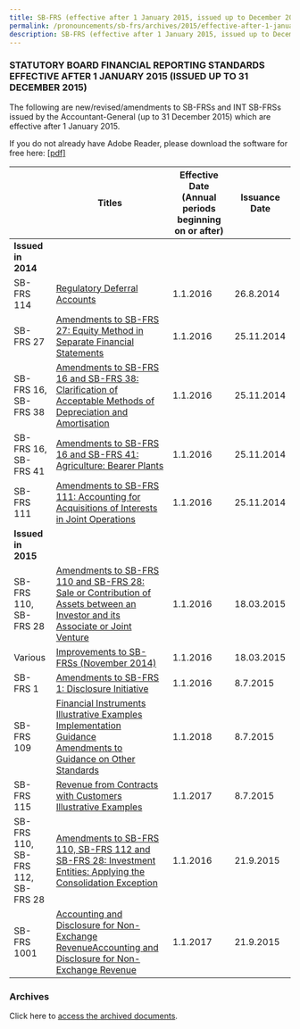 ```yaml
---
title: SB-FRS (effective after 1 January 2015, issued up to December 2015)
permalink: /pronouncements/sb-frs/archives/2015/effective-after-1-january-2015-issued-up-to-december-2015/
description: SB-FRS (effective after 1 January 2015, issued up to December 2015)
---
```

### STATUTORY BOARD FINANCIAL REPORTING STANDARDS EFFECTIVE AFTER 1 JANUARY 2015 (ISSUED UP TO 31 DECEMBER 2015)

The following are new/revised/amendments to SB-FRSs and INT SB-FRSs issued by the Accountant-General (up to 31 December 2015) which are effective after 1 January 2015.

If you do not already have Adobe Reader, please download the software for free here: [\[pdf\]](http://www.adobe.com/products/acrobat/readstep2.html)

|  | Titles | Effective Date (Annual periods beginning on or after) | Issuance Date |
| -------- | -------- | -------- | -------- |
| **Issued in 2014** |  |  |  |
| SB-FRS 114 | [Regulatory Deferral Accounts](/files/Docs/Default%20Source/Sb%20Frs/Aft%201%20Jan%202015%20to%20Dec%202015/sb-frs_114.pdf) | 1.1.2016 | 26.8.2014 |
| SB-FRS 27 | [Amendments to SB-FRS 27: Equity Method in Separate Financial Statements](/files/Docs/Default%20Source/Sb%20Frs/Aft%201%20Jan%202015%20to%20Dec%202015/amendments_to_sb-frs_27_(nov_2014).pdf) | 1.1.2016 | 25.11.2014 |
| SB-FRS 16,<br>SB-FRS 38 | [Amendments to SB-FRS 16 and SB-FRS 38: Clarification of Acceptable Methods of Depreciation and Amortisation](/files/Docs/Default%20Source/Sb%20Frs/Aft%201%20Jan%202015%20to%20Dec%202015/amendments_to_sb-frs_16_and_sb-frs_38_(nov_2014).pdf) | 1.1.2016 | 25.11.2014 |
| SB-FRS 16,<br>SB-FRS 41 | [Amendments to SB-FRS 16 and SB-FRS 41: Agriculture: Bearer Plants](/files/Docs/Default%20Source/Sb%20Frs/Aft%201%20Jan%202015%20to%20Dec%202015/amendments_to_sb-frs_16_and_sb-frs_41_(nov_2014).pdf) | 1.1.2016 | 25.11.2014 |
| SB-FRS 111 | [Amendments to SB-FRS 111: Accounting for Acquisitions of Interests in Joint Operations](/files/Docs/Default%20Source/Sb%20Frs/Aft%201%20Jan%202015%20to%20Dec%202015/amendments_to_sb-frs_111_(nov_2014).pdf) | 1.1.2016 | 25.11.2014 |
| **Issued in 2015** |  |  |  |
| SB-FRS 110,<br>SB-FRS 28 | [Amendments to SB-FRS 110 and SB-FRS 28: Sale or Contribution of Assets between an Investor and its Associate or Joint Venture](/files/Docs/Default%20Source/Sb%20Frs/Aft%201%20Jan%202015%20to%20Dec%202015/amendments_to_sb-frs_110_and_sb-frs_28.pdf) | 1.1.2016 | 18.03.2015 |
| Various | [Improvements to SB-FRSs (November 2014)](/files/Docs/Default%20Source/Sb%20Frs/Aft%201%20Jan%202015%20to%20Dec%202015/improvements_to_sb-frss_(november_2014).pdf) | 1.1.2016 | 18.03.2015 |
| SB-FRS 1 | [Amendments to SB-FRS 1: Disclosure Initiative](/files/Docs/Default%20Source/Sb%20Frs/Aft%201%20Jan%202015%20to%20Dec%202015/amendments__to_sb-frs_1_(jan_2015).pdf) | 1.1.2016 | 8.7.2015 |
| SB-FRS 109 | [Financial Instruments](/files/Docs/Default%20Source/Sb%20Frs/Aft%201%20Jan%202015%20to%20Dec%202015/sb-frs_109_(december_2014).pdf)<br>[Illustrative Examples](/files/Docs/Default%20Source/Sb%20Frs/Aft%201%20Jan%202015%20to%20Dec%202015/sb-frs_109_ie_(december_2014).pdf)<br>[Implementation Guidance](/files/Docs/Default%20Source/Sb%20Frs/Aft%201%20Jan%202015%20to%20Dec%202015/sb-frs_109_ig_(december_2014).pdf)<br>[Amendments to Guidance on Other Standards](/files/Docs/Default%20Source/Sb%20Frs/Aft%201%20Jan%202015%20to%20Dec%202015/sb-frs_109_amendments_to_guidance_on_other_standards_(december_2014).pdf) | 1.1.2018 | 8.7.2015 |
| SB-FRS 115 | [Revenue from Contracts with Customers](/files/Docs/Default%20Source/Sb%20Frs/Aft%201%20Jan%202015%20to%20Dec%202015/sb-frs_115_(november_2014).pdf)<br>[Illustrative Examples](/files/Docs/Default%20Source/Sb%20Frs/Aft%201%20Jan%202015%20to%20Dec%202015/sb-frs_115_ie_(november_2014).pdf) | 1.1.2017 | 8.7.2015 |
| SB-FRS 110,<br>SB-FRS 112,<br>SB-FRS 28 | [Amendments to SB-FRS 110, SB-FRS 112 and SB-FRS 28: Investment Entities: Applying the Consolidation Exception](/files/Docs/Default%20Source/Sb%20Frs/Aft%201%20Jan%202015%20to%20Dec%202015/amendments_sb-frs_110_112_and_28_investment_entities_(jan_2015)_revised_i.pdf) | 1.1.2016 | 21.9.2015 |
| SB-FRS 1001 | [Accounting and Disclosure for Non-Exchange RevenueAccounting and Disclosure for Non-Exchange Revenue](/files/Docs/Default%20Source/Sb%20Frs/Aft%201%20Jan%202015%20to%20Dec%202015/sb-frs_1001_non-exchange_revenue_16sep2015.pdf) | 1.1.2017 | 21.9.2015 |

### Archives 

Click here to [access the archived documents](/pronouncements/sb-frs/archives/).